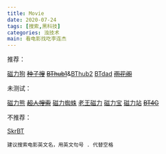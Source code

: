 ```yaml
---
title: Movie
date: 2020-07-24
tags: [搜索,黑科技]
categories: 浊技术
main: 看电影找吃李连杰
---
```


推荐：

[磁力狗](http://ciligou0.net/)  ~~[种子搜](https://www.zhongzilou.com/)~~   ~~[BThub1](https://bthub.site)~~&[BThub2](https://bthub.monster)    [BTdad](http://www.btdad.co/)   ~~[雨花阁](https://www.yhg14.xyz/)~~


未测试：

[磁力熊](https://www.cilixiong.com/)    ~~[超人搜索](https://www.crsososo.xyz/)~~   [磁力蜘蛛](http://www.eclzz.net/)    [老王磁力](https://laowang39.icu/)    [磁力宝](http://cilibao.me/)    [磁力站](http://mag234.com/home.html)    ~~[BT4G](https://bt4g.org/)~~

不推荐：

[SkrBT](https://skrbt40.icu/)

    建议搜索电影英文名，用英文句号 . 代替空格